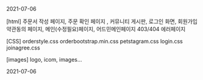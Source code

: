 2021-07-06


[html]
주문서 작성 페이지, 주문 확인 페이지 , 커뮤니티 게시판, 로그인 화면, 회원가입 약관동의 페이지, 메인(수정필요)페이지, 어드민메인페이지
403/404 에러페이지


[CSS]
orderstyle.css
orderbootstrap.min.css
petstagram.css
login.css
joinagree.css


[images]
logo, icom, images...


2021-07-06
